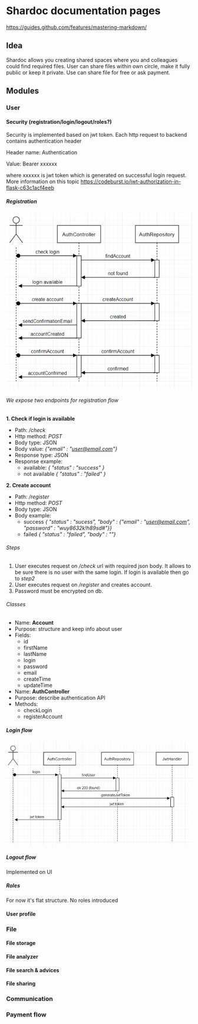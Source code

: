 # Shardoc documentation pages

https://guides.github.com/features/mastering-markdown/

## Idea
Shardoc allows you creating shared spaces 
where you and colleagues could find required
files.
User can share files within own circle,
 make it fully public or keep it private.
Use can share file for free or ask payment.

## Modules

### User

#### Security (registration/login/logout/roles?)

Security is implemented based on jwt token.
Each http request to backend 
contains authentication header

Header name: Authentication

Value: Bearer xxxxxx

where xxxxxx is jwt token 
which is generated on successful 
login request. More information on this topic https://codeburst.io/jwt-authorization-in-flask-c63c1acf4eeb

##### Registration
![Registration flow sequence diagram](https://github.com/shardoc/shardoc.github.io/blob/dev/images/registration.png)

###### We expose two endpoints for registration flow

**1. Check if login is available**
   * Path: */check*
   * Http method: *POST*
   * Body type: JSON
   * Body value: *{"email" : "user@email.com"}*
   * Response type: JSON
   * Response example: 
      * available: *{ "status" : "success" }*
      * not available *{ "status" : "failed" }*
   
**2. Create account**
   * Path: */register*
   * Http method: *POST*
   * Body type: JSON
   * Body example: 
      * success *{ "status" : "sucess", "body" : {"email" : "user@email.com", "password" : "wuy8632k!h89sd#"}}*
      * failed  *{ "status" : "failed", "body" : ""}*
   
###### Steps
1. User executes request on */check* url 
with required json body. 
It allows to be sure there is no user 
with the same login. If login is available 
then go to *step2*
2. User executes request on */register* 
and creates account. 
3. Password must be encrypted on db.

###### Classes
  * Name: **Account**
  * Purpose: structure and keep info about user
  * Fields:
    * id 
    * firstName
    * lastName
    * login
    * password
    * email
    * createTime
    * updateTime
  * Name: **AuthController**
  * Purpose: describe authentication API
  * Methods:
    * checkLogin
    * registerAccount

##### Login flow
![Login flow sequence diagram](https://github.com/shardoc/shardoc.github.io/blob/dev/images/login.png)
##### Logout flow
Implemented on UI
##### Roles
For now it's flat structure. No roles introduced

#### User profile

### File

#### File storage

#### File analyzer

#### File search & advices

#### File sharing

### Communication

### Payment flow
